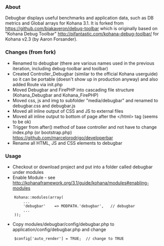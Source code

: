 ### About

Debugbar displays useful benchmarks and application data, such as DB metrics and Global arrays for Kohana 3.1.  It is forked from <https://github.com/biakaveron/debug-toolbar> which is originally based on "Kohana Debug Toolbar" <http://pifantastic.com/kohana-debug-toolbar/> for Kohana v2.3 (by Aaron Forsander).

### Changes (from fork)

* Renamed to debugbar (there are various names used in the previous iteration, including debug-toolbar and toolbar)
* Created Controller_Debugbar (similar to the official Kohana userguide) so it can be portable (doesn't show up in production anyway) and also added Route via init.php
* Moved Debugbar and FirePHP into cascading file structure (Kohana_Debugbar and Kohana_FirePHP)
* Moved css, js and img to subfolder "media/debugbar" and renamed to debugbar.css and debugbar.js
* Moved all inline output of CSS and JS to external files
* Moved all inline output to bottom of page after the &lt;/html> tag (seems to be ok)
* Trigger from after() method of base controller and not have to change index.php (or bootstrap.php) https://github.com/marcelorodrigo/developerbar
* Rename all HTML, JS and CSS elements to debugbar 

### Usage

* Checkout or download project and put into a folder called debugbar under modules
* Enable Module - see <http://kohanaframework.org/3.1/guide/kohana/modules#enabling-modules>

~~~
    Kohana::modules(array(
        ...
        'debugbar'    => MODPATH.'debugbar',   // debugbar
        ...
    ));
~~~

* Copy modules/debugbar/config/debugbar.php to application/config/debugbar.php and change 

~~~
    $config['auto_render'] = TRUE;  // change to TRUE
~~~


